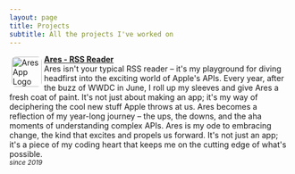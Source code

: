 ```yaml
---
layout: page
title: Projects
subtitle: All the projects I've worked on
---
```


<img style="border-radius: 12px; width: 54px; height: 54px; float: left; padding: 4px;" src="https://is2-ssl.mzstatic.com/image/thumb/Purple122/v4/20/b2/43/20b243a3-9e84-cfc6-cca3-fd48b24a0aeb/AppIcon-1x_U007emarketing-0-7-0-85-220.png/230x0w.webp" alt="Ares App Logo"/> **[Ares - RSS Reader](https://apps.apple.com/us/app/ares-rss-reader/id1560552142)**
<br>
Ares isn't your typical RSS reader – it's my playground for diving headfirst into the exciting world of Apple's APIs. Every year, after the buzz of WWDC in June, I roll up my sleeves and give Ares a fresh coat of paint. It's not just about making an app; it's my way of deciphering the cool new stuff Apple throws at us. Ares becomes a reflection of my year-long journey – the ups, the downs, and the aha moments of understanding complex APIs. Ares is my ode to embracing change, the kind that excites and propels us forward. It's not just an app; it's a piece of my coding heart that keeps me on the cutting edge of what's possible.
<br><sup>*since 2019*</sup>